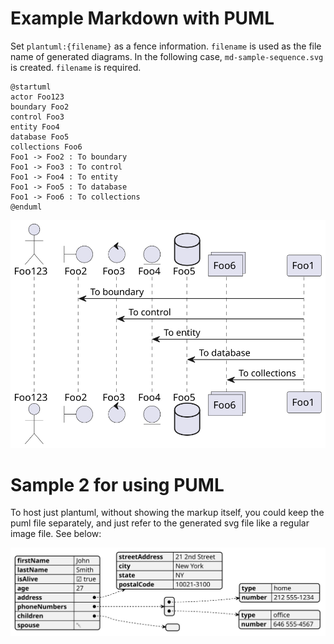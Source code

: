 # Example Markdown with PUML
Set `plantuml:{filename}` as a fence information. `filename` is used as the file name of generated diagrams. In the following case, `md-sample-sequence.svg` is created.
`filename` is required.

```plantuml:md-sample-sequence
@startuml
actor Foo123
boundary Foo2
control Foo3
entity Foo4
database Foo5
collections Foo6
Foo1 -> Foo2 : To boundary
Foo1 -> Foo3 : To control
Foo1 -> Foo4 : To entity
Foo1 -> Foo5 : To database
Foo1 -> Foo6 : To collections
@enduml
```

![](./render/md-sample-sequence.svg)

# Sample 2 for using PUML
To host just plantuml, without showing the markup itself, you could keep the puml file separately, and just refer to the generated svg file like a regular image file. See below:

![](./render/json.svg)
